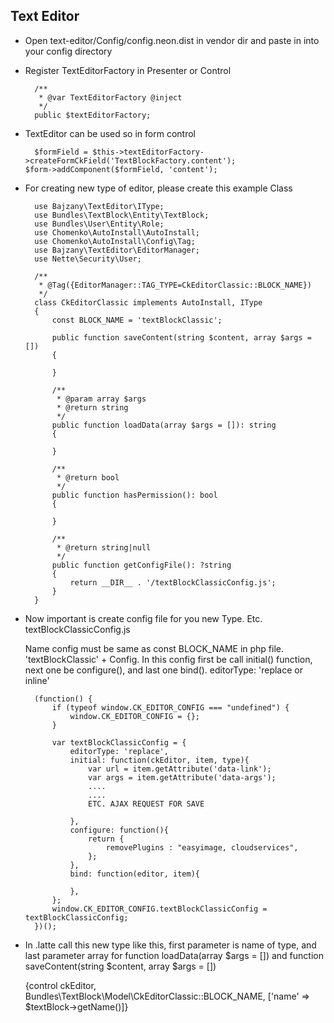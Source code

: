 ## Text Editor


- Open text-editor/Config/config.neon.dist in vendor dir and paste in into your config directory


- Register TextEditorFactory in Presenter or Control

		/**
    	 * @var TextEditorFactory @inject
    	 */
    	public $textEditorFactory;
    	
- TextEditor can be used so in form control

		$formField = $this->textEditorFactory->createFormCkField('TextBlockFactory.content');
      $form->addComponent($formField, 'content');
       	 	
    	
    	
- For creating new type of editor, please create this example Class

        use Bajzany\TextEditor\IType;
        use Bundles\TextBlock\Entity\TextBlock;
        use Bundles\User\Entity\Role;
        use Chomenko\AutoInstall\AutoInstall;
        use Chomenko\AutoInstall\Config\Tag;
        use Bajzany\TextEditor\EditorManager;
        use Nette\Security\User;
        
        /**
         * @Tag({EditorManager::TAG_TYPE=CkEditorClassic::BLOCK_NAME})
         */
        class CkEditorClassic implements AutoInstall, IType
        {
        	const BLOCK_NAME = 'textBlockClassic';
        
        	public function saveContent(string $content, array $args = [])
        	{
        		
        	}
        
        	/**
        	 * @param array $args
        	 * @return string
        	 */
        	public function loadData(array $args = []): string
        	{
        		
        	}
        
        	/**
        	 * @return bool
        	 */
        	public function hasPermission(): bool
        	{
        		
        	}
        
        	/**
        	 * @return string|null
        	 */
        	public function getConfigFile(): ?string
        	{
        		return __DIR__ . '/textBlockClassicConfig.js';
        	}
        }

- Now important is create config file for you new Type. Etc. textBlockClassicConfig.js

	Name config must be same as const BLOCK_NAME in php file. 'textBlockClassic' + Config.
	In this config first be call initial() function, next one be configure(), and last one bind().
	editorType: 'replace or inline'

		(function() {
        	if (typeof window.CK_EDITOR_CONFIG === "undefined") {
        		window.CK_EDITOR_CONFIG = {};
        	}
        
        	var textBlockClassicConfig = {
        		editorType: 'replace',
        		initial: function(ckEditor, item, type){
        			var url = item.getAttribute('data-link');
        			var args = item.getAttribute('data-args');
        			.... 
        			....
        			ETC. AJAX REQUEST FOR SAVE

        		},
        		configure: function(){
        			return {
        				removePlugins : "easyimage, cloudservices",
        			};
        		},
        		bind: function(editor, item){
        
        		},
        	};
        	window.CK_EDITOR_CONFIG.textBlockClassicConfig = textBlockClassicConfig;
        })();
        
        
- In .latte call this new type like this, first parameter is name of type, and last parameter array for  function loadData(array $args = []) and function saveContent(string $content, array $args = [])


	{control ckEditor, Bundles\TextBlock\Model\CkEditorClassic::BLOCK_NAME, ['name' => $textBlock->getName()]}
